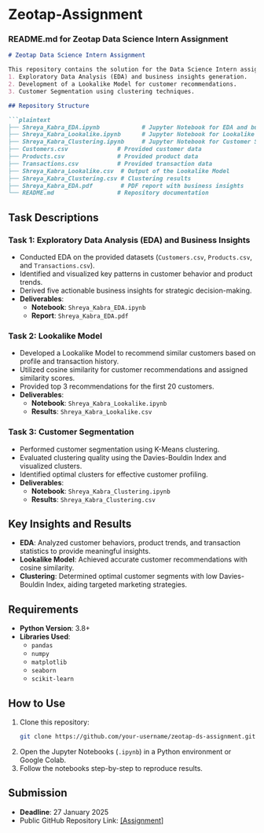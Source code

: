 # Zeotap-Assignment
### README.md for Zeotap Data Science Intern Assignment

```markdown
# Zeotap Data Science Intern Assignment

This repository contains the solution for the Data Science Intern assignment provided by Zeotap. The assignment covers three key tasks: 
1. Exploratory Data Analysis (EDA) and business insights generation.
2. Development of a Lookalike Model for customer recommendations.
3. Customer Segmentation using clustering techniques.

## Repository Structure

```plaintext
├── Shreya_Kabra_EDA.ipynb            # Jupyter Notebook for EDA and business insights
├── Shreya_Kabra_Lookalike.ipynb      # Jupyter Notebook for Lookalike Model
├── Shreya_Kabra_Clustering.ipynb     # Jupyter Notebook for Customer Segmentation
├── Customers.csv              # Provided customer data
├── Products.csv               # Provided product data
├── Transactions.csv           # Provided transaction data
├── Shreya_Kabra_Lookalike.csv  # Output of the Lookalike Model
├── Shreya_Kabra_Clustering.csv # Clustering results
├── Shreya_Kabra_EDA.pdf        # PDF report with business insights
└── README.md                  # Repository documentation
```

## Task Descriptions

### Task 1: Exploratory Data Analysis (EDA) and Business Insights
- Conducted EDA on the provided datasets (`Customers.csv`, `Products.csv`, and `Transactions.csv`).
- Identified and visualized key patterns in customer behavior and product trends.
- Derived five actionable business insights for strategic decision-making.
- **Deliverables**:
  - **Notebook**: `Shreya_Kabra_EDA.ipynb`
  - **Report**: `Shreya_Kabra_EDA.pdf`

### Task 2: Lookalike Model
- Developed a Lookalike Model to recommend similar customers based on profile and transaction history.
- Utilized cosine similarity for customer recommendations and assigned similarity scores.
- Provided top 3 recommendations for the first 20 customers.
- **Deliverables**:
  - **Notebook**: `Shreya_Kabra_Lookalike.ipynb`
  - **Results**: `Shreya_Kabra_Lookalike.csv`

### Task 3: Customer Segmentation
- Performed customer segmentation using K-Means clustering.
- Evaluated clustering quality using the Davies-Bouldin Index and visualized clusters.
- Identified optimal clusters for effective customer profiling.
- **Deliverables**:
  - **Notebook**: `Shreya_Kabra_Clustering.ipynb`
  - **Results**: `Shreya_Kabra_Clustering.csv`

## Key Insights and Results
- **EDA**: Analyzed customer behaviors, product trends, and transaction statistics to provide meaningful insights.
- **Lookalike Model**: Achieved accurate customer recommendations with cosine similarity.
- **Clustering**: Determined optimal customer segments with low Davies-Bouldin Index, aiding targeted marketing strategies.

## Requirements
- **Python Version**: 3.8+
- **Libraries Used**:
  - `pandas`
  - `numpy`
  - `matplotlib`
  - `seaborn`
  - `scikit-learn`

## How to Use
1. Clone this repository:
   ```bash
   git clone https://github.com/your-username/zeotap-ds-assignment.git
   ```
2. Open the Jupyter Notebooks (`.ipynb`) in a Python environment or Google Colab.
3. Follow the notebooks step-by-step to reproduce results.

## Submission
- **Deadline**: 27 January 2025
- Public GitHub Repository Link: [[Assignment]](https://github.com/shreyakabra/Zeotap-Assignment)
